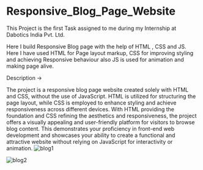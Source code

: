 # Responsive_Blog_Page_Website
This Project is the first Task assigned to me during my Internship at Dabotics India Pvt. Ltd.

Here I build Responsive Blog page with the help of HTML , CSS and JS. 
Here I have used HTML for Page layout markup, CSS for improving styling and 
achieving Responsive behaviour also JS is used for animation and making page alive.


Description ->

The project is a responsive blog page website created solely with HTML and CSS, 
without the use of JavaScript. HTML is utilized for structuring the page layout, 
while CSS is employed to enhance styling and achieve responsiveness across different 
devices. With HTML providing the foundation and CSS refining the aesthetics and 
responsiveness, the project offers a visually appealing and user-friendly platform for 
visitors to browse blog content. This demonstrates your proficiency in front-end 
web development and showcases your ability to create a functional and attractive 
website without relying on JavaScript for interactivity or animation.
![blog1](https://github.com/Dhruvwagh26/Responsive_Blog_Page_Website/assets/114526284/3b20bfec-0a57-4f52-bcb4-d2efe576151e)

![blog2](https://github.com/Dhruvwagh26/Responsive_Blog_Page_Website/assets/114526284/723ace35-3124-435b-9d5a-ceab43240224)
